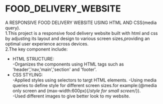 # FOOD_DELIVERY_WEBSITE
A RESPONSIVE FOOD DELIVERY WEBSITE USING HTML AND CSS(media query).<br>
1.This project is a responsive food delivery website built with html and css by adjusting its layout and design to various screen sizes,providing an optimal user experience across devices.<br>
2.The key component include:<br>
* HTML STRUCTURE:<br>
-Organizes the components using HTML tags such as 'header','nav,'main','section' and 'footer'.<br>
* CSS STYLING:<br>
-Applied styles using selectors to targt HTML elements.
-Using media queries to define style for different screen sizes.for example:(@media only screen and (max-width:600px){/*style for small screen*/}).<br>
-Used different images to give better look to my website.
